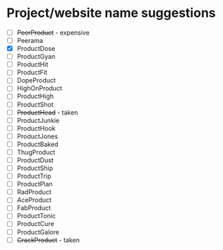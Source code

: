 # Project/website name suggestions

- [ ] ~~PeerProduct~~ - expensive
- [ ] Peerama
- [x] ProductDose
- [ ] ProductGyan
- [ ] ProductHit
- [ ] ProductFit
- [ ] DopeProduct
- [ ] HighOnProduct
- [ ] ProductHigh
- [ ] ProductShot
- [ ] ~~ProductHead~~ - taken
- [ ] ProductJunkie
- [ ] ProductHook
- [ ] ProductJones
- [ ] ProductBaked
- [ ] ThugProduct
- [ ] ProductDust
- [ ] ProductShip
- [ ] ProductTrip
- [ ] ProductPlan
- [ ] RadProduct
- [ ] AceProduct
- [ ] FabProduct
- [ ] ProductTonic
- [ ] ProductCure
- [ ] ProductGalore
- [ ] ~~CrackProduct~~ - taken